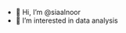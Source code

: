 - 👋 Hi, I’m @siaalnoor
- 👀 I’m interested in data analysis

<!---
siaalnoor/siaalnoor is a ✨ special ✨ repository because its `README.md` (this file) appears on your GitHub profile.
You can click the Preview link to take a look at your changes.
--->
